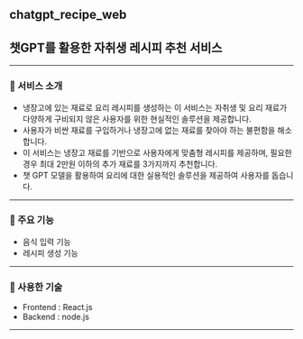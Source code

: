 ## chatgpt_recipe_web
## 챗GPT를 활용한 자취생 레시피 추천 서비스 

------------

### 📌 서비스 소개 
- 냉장고에 있는 재료로 요리 레시피를 생성하는 이 서비스는 자취생 및 요리 재료가 다양하게 구비되지 않은 사용자를 위한 현실적인 솔루션을 제공합니다. 
- 사용자가 비싼 재료를 구입하거나 냉장고에 없는 재료를 찾아야 하는 불편함을 해소합니다. 
- 이 서비스는 냉장고 재료를 기반으로 사용자에게 맞춤형 레시피를 제공하며, 필요한 경우 최대 2만원 이하의 추가 재료를 3가지까지 추천합니다. 
- 챗 GPT 모델을 활용하여 요리에 대한 실용적인 솔루션을 제공하여 사용자를 돕습니다.
  
------------

### 📌 주요 기능
- 음식 입력 기능
- 레시피 생성 기능
  
------------

### 📌 사용한 기술
- Frontend : React.js
- Backend : node.js
  
------------

